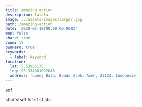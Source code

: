 ```yaml
---
title: amazing action
description: lalala
image: ../assets/images/larger.jpg
path: /amazing-action
date: '2020-02-18T00:00:00.000Z'
map: false
share: true
zoom: 13
ownHero: true
keywords:
  - label: keyword
location:
  lat: 5.53985175
  lng: 95.334601022046
  address: 'Lueng Bata, Banda Aceh, Aceh, 23123, Indonésie'
---
```


sdf

sfsdfsfsdf fsf sf sf sfs
